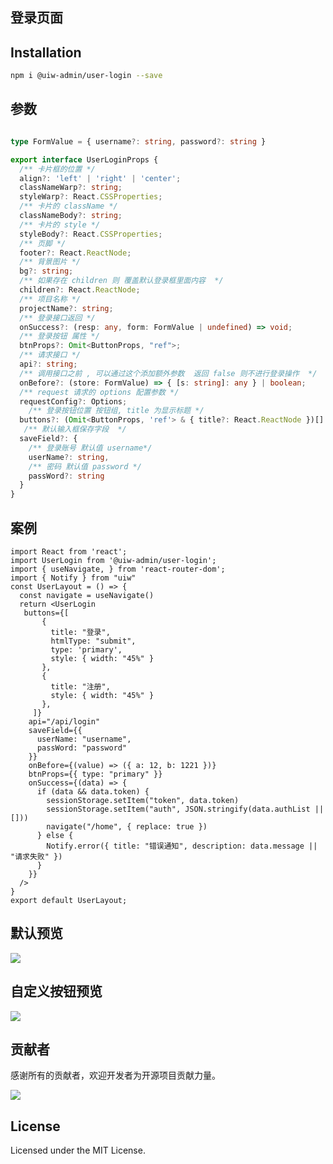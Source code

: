 登录页面
---

## Installation

```bash
npm i @uiw-admin/user-login --save
```

## 参数

```ts

type FormValue = { username?: string, password?: string }

export interface UserLoginProps {
  /** 卡片框的位置 */
  align?: 'left' | 'right' | 'center';
  classNameWarp?: string;
  styleWarp?: React.CSSProperties;
  /** 卡片的 className */
  classNameBody?: string;
  /** 卡片的 style */
  styleBody?: React.CSSProperties;
  /** 页脚 */
  footer?: React.ReactNode;
  /** 背景图片 */
  bg?: string;
  /** 如果存在 children 则 覆盖默认登录框里面内容  */ 
  children?: React.ReactNode;
  /** 项目名称 */
  projectName?: string;
  /** 登录接口返回 */
  onSuccess?: (resp: any, form: FormValue | undefined) => void;
  /** 登录按钮 属性 */
  btnProps?: Omit<ButtonProps, "ref">;
  /** 请求接口 */
  api?: string;
  /** 调用接口之前 , 可以通过这个添加额外参数  返回 false 则不进行登录操作  */
  onBefore?: (store: FormValue) => { [s: string]: any } | boolean;
  /** request 请求的 options 配置参数 */
  requestConfig?: Options;
    /** 登录按钮位置 按钮组, title 为显示标题 */
  buttons?: (Omit<ButtonProps, 'ref'> & { title?: React.ReactNode })[]
   /** 默认输入框保存字段  */
  saveField?: {
    /** 登录账号 默认值 username*/
    userName?: string,
    /** 密码 默认值 password */
    passWord?: string
  }
}
```

## 案例

```tsx
import React from 'react';
import UserLogin from '@uiw-admin/user-login';
import { useNavigate, } from 'react-router-dom';
import { Notify } from "uiw"
const UserLayout = () => {
  const navigate = useNavigate()
  return <UserLogin
   buttons={[
       {
         title: "登录",
         htmlType: "submit",
         type: 'primary',
         style: { width: "45%" }
       },
       {
         title: "注册",
         style: { width: "45%" }
       },
     ]}
    api="/api/login"
    saveField={{
      userName: "username",
      passWord: "password"
    }}
    onBefore={(value) => ({ a: 12, b: 1221 })}
    btnProps={{ type: "primary" }}
    onSuccess={(data) => {
      if (data && data.token) {
        sessionStorage.setItem("token", data.token)
        sessionStorage.setItem("auth", JSON.stringify(data.authList || []))
        navigate("/home", { replace: true })
      } else {
        Notify.error({ title: "错误通知", description: data.message || "请求失败" })
      }
    }}
  />
}
export default UserLayout;

```

## 默认预览

![](https://user-images.githubusercontent.com/49544090/150922771-8a5fa5dc-8d82-4d3c-80ac-b61dcb5eb920.png)


## 自定义按钮预览

![](https://user-images.githubusercontent.com/49544090/150929179-4854ca6c-25c8-4703-acee-9c7855821b8a.png)

## 贡献者

感谢所有的贡献者，欢迎开发者为开源项目贡献力量。

<a href="https://github.com/uiwjs/uiw-admin/graphs/contributors">
  <img src="https://uiwjs.github.io/uiw-admin/CONTRIBUTORS.svg" />
</a>


## License

Licensed under the MIT License.